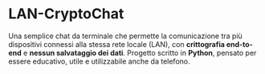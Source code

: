 # LAN-CryptoChat
Una semplice chat da terminale che permette la comunicazione tra più dispositivi connessi alla stessa rete locale (LAN), con **crittografia end-to-end** e **nessun salvataggio dei dati**. Progetto scritto in **Python**, pensato per essere educativo, utile e utilizzabile anche da telefono.
